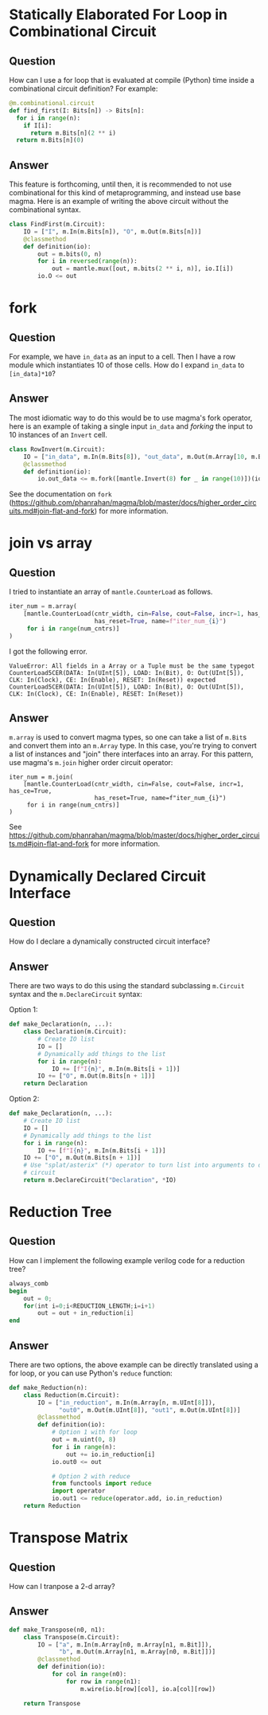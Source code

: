 # Statically Elaborated For Loop in Combinational Circuit
## Question
How can I use a for loop that is evaluated at compile (Python) time inside
a combinational circuit definition?  For example:
```python
@m.combinational.circuit
def find_first(I: Bits[n]) -> Bits[n]:
  for i in range(n):
    if I[i]:
      return m.Bits[n](2 ** i)
  return m.Bits[n](0)
```
## Answer
This feature is forthcoming, until then, it is recommended to not use combinational
for this kind of metaprogramming, and instead use base magma. Here is an example of
writing the above circuit without the combinational syntax.
```python
class FindFirst(m.Circuit):
    IO = ["I", m.In(m.Bits[n]), "O", m.Out(m.Bits[n])]
    @classmethod
    def definition(io):
        out = m.bits(0, n)
        for i in reversed(range(n)):
            out = mantle.mux([out, m.bits(2 ** i, n)], io.I[i])
        io.O <= out
```

# fork 
## Question
For example, we have `in_data` as an input to a cell. Then I have a row module
which instantiates 10 of those cells. How do I expand `in_data` to `[in_data]*10`?

## Answer
The most idiomatic way to do this would be to use magma's fork operator, here is an
example of taking a single input `in_data` and *forking* the input to 10 instances
of an `Invert` cell.
```python
class RowInvert(m.Circuit):
    IO = ["in_data", m.In(m.Bits[8]), "out_data", m.Out(m.Array[10, m.Bits[8]])]
    @classmethod
    def definition(io):
        io.out_data <= m.fork([mantle.Invert(8) for _ in range(10)])(io.in_data)
```
See the documentation on `fork`
(https://github.com/phanrahan/magma/blob/master/docs/higher_order_circuits.md#join-flat-and-fork)
for more information.

# join vs array
## Question
I tried to instantiate an array of `mantle.CounterLoad` as follows.

```python
iter_num = m.array(
    [mantle.CounterLoad(cntr_width, cin=False, cout=False, incr=1, has_ce=True,
                        has_reset=True, name=f"iter_num_{i}") 
     for i in range(num_cntrs)]
)
```

I got the following error.

```
ValueError: All fields in a Array or a Tuple must be the same typegot CounterLoad5CER(DATA: In(UInt[5]), LOAD: In(Bit), O: Out(UInt[5]), CLK: In(Clock), CE: In(Enable), RESET: In(Reset)) expected CounterLoad5CER(DATA: In(UInt[5]), LOAD: In(Bit), O: Out(UInt[5]), CLK: In(Clock), CE: In(Enable), RESET: In(Reset))
```

## Answer
`m.array` is used to convert magma types, so one can take a list of `m.Bit`s
and convert them into an `m.Array` type.  In this case, you're trying to convert
a list of instances and "join" there interfaces into an array. For this pattern,
use magma's `m.join` higher order circuit operator:
```
iter_num = m.join(
    [mantle.CounterLoad(cntr_width, cin=False, cout=False, incr=1, has_ce=True,
                        has_reset=True, name=f"iter_num_{i}") 
     for i in range(num_cntrs)]
)
```
See
https://github.com/phanrahan/magma/blob/master/docs/higher_order_circuits.md#join-flat-and-fork
for more information.

# Dynamically Declared Circuit Interface
## Question
How do I declare a dynamically constructed circuit interface?
## Answer
There are two ways to do this using the standard subclassing `m.Circuit` syntax
and the `m.DeclareCircuit` syntax:

Option 1:
```python
def make_Declaration(n, ...):
    class Declaration(m.Circuit):
        # Create IO list
        IO = []
        # Dynamically add things to the list
        for i in range(n):
            IO += [f"I{n}", m.In(m.Bits[i + 1])]
        IO += ["O", m.Out(m.Bits[n + 1])]
    return Declaration
```

Option 2:
```python
def make_Declaration(n, ...):
    # Create IO list
    IO = []
    # Dynamically add things to the list
    for i in range(n):
        IO += [f"I{n}", m.In(m.Bits[i + 1])]
    IO += ["O", m.Out(m.Bits[n + 1])]
    # Use "splat/asterix" (*) operator to turn list into arguments to declare
    # circuit
    return m.DeclareCircuit("Declaration", *IO)
```

# Reduction Tree
## Question
How can I implement the following example verilog code for a reduction tree?
```verilog
always_comb
begin
    out = 0;
    for(int i=0;i<REDUCTION_LENGTH;i=i+1)
        out = out + in_reduction[i]
end
```

## Answer
There are two options, the above example can be directly translated using a for loop, or you can use Python's `reduce` function:
```python
def make_Reduction(n):
    class Reduction(m.Circuit):
        IO = ["in_reduction", m.In(m.Array[n, m.UInt[8]]),
              "out0", m.Out(m.UInt[8]), "out1", m.Out(m.UInt[8])]
        @classmethod
        def definition(io):
            # Option 1 with for loop
            out = m.uint(0, 8)
            for i in range(n):
                out += io.in_reduction[i]
            io.out0 <= out

            # Option 2 with reduce
            from functools import reduce
            import operator
            io.out1 <= reduce(operator.add, io.in_reduction)
	return Reduction
```

# Transpose Matrix
## Question
How can I tranpose a 2-d array?
## Answer
```python
def make_Transpose(n0, n1):
    class Transpose(m.Circuit):
        IO = ["a", m.In(m.Array[n0, m.Array[n1, m.Bit]]),
              "b", m.Out(m.Array[n1, m.Array[n0, m.Bit]])]
        @classmethod
        def definition(io):
            for col in range(n0):
                for row in range(n1):
                    m.wire(io.b[row][col], io.a[col][row])

    return Transpose
```
